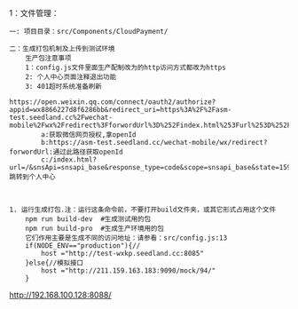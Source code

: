 
1：文件管理：

	一: 项目目录：src/Components/CloudPayment/

	二：生成打包机制及上传到测试环境
	 	生产包注意事项
	 	1：config.js文件里面生产配制改为的http访问方式都改为https
	 	2: 个人中心页面注释退出功能
	 	3: 401超时系统准备刷新
								https://open.weixin.qq.com/connect/oauth2/authorize?appid=wx8866227d8f6286bb&redirect_uri=https%3A%2F%2Fasm-test.seedland.cc%2Fwechat-mobile%2Fwx%2Fredirect%3FforwordUrl%3D%252Findex.html%253Furl%253D%252F%26snsApi%3Dsnsapi_base&response_type=code&scope=snsapi_base&state=1597889511022#wechat_redirect
			a:获取微信网页授权,拿openId
			b:https://asm-test.seedland.cc/wechat-mobile/wx/redirect?forwordUrl:通过此路径获取openId
			c:/index.html?url=/&snsApi=snsapi_base&response_type=code&scope=snsapi_base&state=1597889511022#wechat_redirect跳转到个人中心



	1. 运行生成打包.注：运行这条命令前，不要打开build文件夹，或其它形式占用这个文件
		npm run build-dev  #生成测试用的包
		npm run build-pro  #生成生产环境用的包
		它们作用主要是生成不同的访问地址：请参看：src/config.js:13
		if(NODE_ENV=="production"){//
			host ="http://test-wxkp.seedland.cc:8085"
		}else{//模拟接口
			host ="http://211.159.163.183:9090/mock/94/"
		}
 
 
 
http://192.168.100.128:8088/

